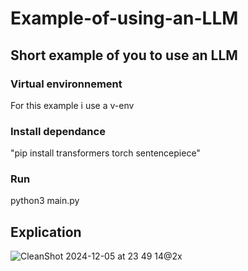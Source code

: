 # Example-of-using-an-LLM

## Short example of you to use an LLM

### Virtual environnement
For this example i use a v-env

### Install dependance
"pip install transformers torch sentencepiece"

### Run
python3 main.py


## Explication
![CleanShot 2024-12-05 at 23 49 14@2x](https://github.com/user-attachments/assets/25c94942-9c00-4a4d-8dfa-f97fbaa53858)

